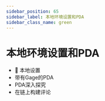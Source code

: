 ```yaml
---
sidebar_position: 65
sidebar_label: 本地环境设置和PDA
sidebar_class_name: green
---
```



# 本地环境设置和PDA

-  👀 本地设置
- 带有Gage的PDA
- PDA深入探究
- 在链上构建评论
